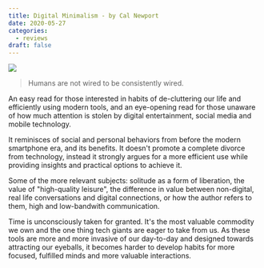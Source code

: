 ```yaml
---
title: Digital Minimalism - by Cal Newport
date: 2020-05-27
categories:
  - reviews
draft: false
---
```


![](https://i.gr-assets.com/images/S/compressed.photo.goodreads.com/books/1549433350l/40672036._SY475_.jpg)

> Humans are not wired to be consistently wired.

An easy read for those interested in habits of de-cluttering our life and efficiently using modern tools, and an eye-opening read for those unaware of how much attention is stolen by digital entertainment, social media and mobile technology.

It reminisces of social and personal behaviors from before the modern smartphone era, and its benefits.
It doesn't promote a complete divorce from technology, instead it strongly argues for a more efficient use while providing insights and practical options to achieve it.

Some of the more relevant subjects: solitude as a form of liberation, the value of "high-quality leisure", the difference in value between non-digital, real life conversations and digital connections, or how the author refers to them, high and low-bandwith communication.

Time is unconsciously taken for granted.
It's the most valuable commodity we own and the one thing tech giants are eager to take from us.
As these tools are more and more invasive of our day-to-day and designed towards attracting our eyeballs, it becomes harder to develop habits for more focused, fulfilled minds and more valuable interactions.
